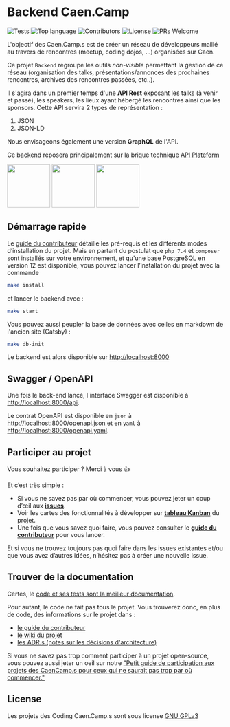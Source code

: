 # Backend Caen.Camp

![Tests](https://github.com/CaenCamp/api-caencamp/workflows/phpunit/badge.svg?branch=main) ![Top language](https://img.shields.io/github/languages/top/CaenCamp/api-caencamp.svg) ![Contributors](https://img.shields.io/github/contributors/CaenCamp/api-caencamp.svg) ![License](https://img.shields.io/github/license/CaenCamp/api-caencamp.svg) ![PRs Welcome](https://img.shields.io/badge/PRs-welcome-brightgreen.svg)

L'objectif des Caen.Camp.s est de créer un réseau de développeurs maillé au travers de rencontres (meetup, coding dojos, ...) organisées sur Caen.

Ce projet `Backend` regroupe les outils *non-visible* permettant la gestion de ce réseau (organisation des talks, présentations/annonces des prochaines rencontres, archives des rencontres passées, etc..).

Il s'agira dans un premier temps d'une **API Rest** exposant les talks (à venir et passé), les speakers, les lieux ayant hébergé les rencontres ainsi que les sponsors. Cette API servira 2 types de représentation :

1. JSON
2. JSON-LD

Nous envisageons également une version **GraphQL** de l'API.

Ce backend reposera principalement sur la brique technique [API Plateform](https://api-platform.com/)

<img src="https://pngimg.com/uploads/php/php_PNG3.png" width="100" /> <img src="https://www.nilobstat.com/media/1020/logo-symfony.png?width=100" width="100" /> <img src="https://pbs.twimg.com/profile_images/610895782170882048/9jNpgyfh_400x400.png" width="100" />

## Démarrage rapide

Le [guide du contributeur](./docs/CONTRIBUTING.md##lenvironnement-de-développement) détaille les pré-requis et les différents modes d’installation du projet. Mais en partant du postulat que `php 7.4` et `composer` sont installés sur votre environnement, et qu'une base PostgreSQL en version 12 est disponible, vous pouvez lancer l’installation du projet avec la commande

```bash
make install
```

et lancer le backend avec :

```bash
make start
```

Vous pouvez aussi peupler la base de données avec celles en markdown de l'ancien site (Gatsby) :

```bash
make db-init
```

Le backend est alors disponible sur <http://localhost:8000>

## Swagger / OpenAPI

Une fois le back-end lancé, l'interface Swagger est disponible à <http://localhost:8000/api>.

Le contrat OpenAPI est disponible en `json` à <http://localhost:8000/openapi.json> et en `yaml` à <http://localhost:8000/openapi.yaml>.


## Participer au projet

Vous souhaitez participer ? Merci à vous :+1:

Et c’est très simple :

-   Si vous ne savez pas par où commencer, vous pouvez jeter un coup d’œil aux [**issues**](https://github.com/CaenCamp/api-caencamp/issues).
-   Voir les cartes des fonctionnalités à développer sur [**tableau Kanban**](https://github.com/orgs/CaenCamp/projects/2) du projet.
-   Une fois que vous savez quoi faire, vous pouvez consulter le [**guide du contributeur**](./docs/CONTRIBUTING.md) pour vous lancer.

Et si vous ne trouvez toujours pas quoi faire dans les issues existantes et/ou que vous avez d’autres idées, n’hésitez pas à créer une nouvelle issue.

## Trouver de la documentation

Certes, le [code et ses tests sont la meilleur documentation](https://martinfowler.com/bliki/CodeAsDocumentation.html).

Pour autant, le code ne fait pas tous le projet. Vous trouverez donc, en plus de code, des informations sur le projet dans :

- [le guide du contributeur](./docs/CONTRIBUTING.md)
- [le wiki du projet](https://github.com/CaenCamp/api-caencamp/wiki)
- [les ADR.s (notes sur les décisions d'architecture)](./docs/adr/README.md)

Si vous ne savez pas trop comment participer à un projet open-source, vous pouvez aussi jeter un oeil sur notre ["Petit guide de participation aux projets des CaenCamp.s pour ceux qui ne saurait pas trop par où commencer."](https://github.com/CaenCamp/coding-caen-camp)

## License

Les projets des Coding Caen.Camp.s sont sous license [GNU GPLv3](LICENSE)
